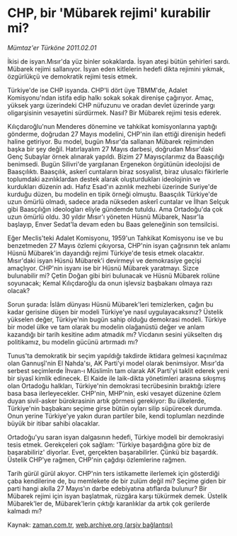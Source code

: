 # CHP, bir 'Mübarek rejimi' kurabilir mi?

*Mümtaz'er Türköne 2011.02.01*

<td class="columnist-detail">
<p>İkisi de isyan.Mısır'da yüz binler sokaklarda. İsyan ateşi bütün şehirleri sardı. Mübarek rejimi sallanıyor. İsyan eden kitlelerin hedefi dikta rejimini yıkmak, özgürlükçü ve demokratik rejimi tesis etmek.</p>
<p>
<div id="haberMetinDiv">
<p>Türkiye'de ise CHP isyanda. CHP'li dört üye TBMM'de, Adalet Komisyonu'ndan istifa edip halkı sokak sokak direnişe çağırıyor. Amaç, yüksek yargı üzerindeki CHP nüfuzunu ve oradan devlet üzerinde yargı oligarşisinin vesayetini sürdürmek. Nasıl? Bir Mübarek rejimi tesis ederek.
<p>Kılıçdaroğlu'nun Menderes dönemine ve tahkikat komisyonlarına yaptığı gönderme, doğrudan 27 Mayıs modelini, CHP'nin ilan ettiği direnişin hedefi haline getiriyor. Bu model, bugün Mısır'da sallanan Mübarek rejiminden başka bir şey değil. Hatırlayalım 27 Mayıs darbesi, doğrudan Mısır'daki Genç Subaylar örnek alınarak yapıldı. Bizim 27 Mayısçılarımız da Baasçılığı benimsedi. Bugün Silivri'de yargılanan Ergenekon örgütünün ideolojisi de Baasçılıktı. Baasçılık, askerî cuntaların biraz sosyalist, biraz ulusalcı fikirlerle toplumdaki azınlıklardan destek alarak oluşturdukları ideolojinin ve kurdukları düzenin adı. Hafız Esad'ın azınlık mezhebi üzerinde Suriye'de kurduğu düzen, bu modelin en tipik örneği olmuştu. Baasçılık Türkiye'de uzun ömürlü olmadı, sadece arada nükseden askerî cuntalar ve İlhan Selçuk gibi Baasçılığın ideologları eliyle gündemde tutuldu. Ama Ortadoğu'da çok uzun ömürlü oldu. 30 yıldır Mısır'ı yöneten Hüsnü Mübarek, Nasır'la başlayıp, Enver Sedat'la devam eden bu Baas geleneğinin son temsilcisi.
<p>Eğer Meclis'teki Adalet Komisyonu, 1959'un Tahkikat Komisyonu ise ve bu benzetmeden 27 Mayıs özlemi çıkıyorsa, CHP'nin isyan çağrısının tek anlamı Hüsnü Mübarek'in dayandığı rejimi Türkiye'de tesis etmek olacaktır. Mısır'daki isyan Hüsnü Mübarek'i devirmeyi ve demokrasiye geçişi amaçlıyor. CHP'nin isyanı ise bir Hüsnü Mübarek yaratmayı. Sizce bulunabilir mi? Çetin Doğan gibi biri bulunacak ve Hüsnü Mübarek rolüne soyunacak; Kemal Kılıçdaroğlu da onun işlevsiz başbakanı olmaya razı olacak?
<p>Sorun şurada: İslâm dünyası Hüsnü Mübarek'leri temizlerken, çağın bu kadar gerisine düşen bir modeli Türkiye'ye nasıl uygulayacaksınız? Üstelik yükselen değer, Türkiye'nin bugün sahip olduğu demokrasi modeli. Türkiye bir model ülke ve tam olarak bu modelin olağanüstü değer ve anlam kazandığı bir tarih kesitine adım atmadık mı? Vicdanın sesini yükselten dış politikamız, bu modelin gücünü artırmadı mı?
<p>Tunus'ta demokratik bir seçim yapıldığı takdirde iktidara gelmesi kaçınılmaz olan Gannuşî'nin El Nahda'sı, AK Parti'yi model olarak benimsiyor. Mısır'da serbest seçimlerde İhvan-ı Müslimîn tam olarak AK Parti'yi taklit ederek yeni bir siyasî kimlik edinecek. El Kaide ile laik-dikta yönetimleri arasına sıkışmış olan Ortadoğu halkları, Türkiye'nin demokrasi tecrübesinin bıraktığı izlere basa basa ilerleyecekler. CHP'nin, MHP'nin, eski vesayet düzenine özlem duyan sivil-asker bürokrasinin artık görmesi gerekiyor: Bu ülkelerde, Türkiye'nin başbakanı seçime girse bütün oyları silip süpürecek durumda. Onun yerine Türkiye'ye yakın duran partiler bile, kendi toplumları nezdinde büyük bir itibar sahibi olacaklar. 
<p>Ortadoğu'yu saran isyan dalgasının hedefi, Türkiye modeli bir demokrasiyi tesis etmek. Gerekçeleri çok sağlam: 'Türkiye başardığına göre biz de başarabiliriz' diyorlar. Evet, gerçekten başarabilirler. Çünkü biz başardık. Üstelik CHP'ye rağmen, CHP'nin çağdışı özlemlerine rağmen.
<p>Tarih gürül gürül akıyor. CHP'nin ters istikamette ilerlemek için gösterdiği çaba kendilerine de, bu memlekete de bir zulüm değil mi? Seçime giden bir parti hangi akılla 27 Mayıs'ın darbe edebiyatına atıflarda bulunur? Bir Mübarek rejimi için isyan başlatmak, rüzgâra karşı tükürmek demek. Üstelik Mübarek'ler de, Mübarek'lerin çıktığı karanlıklar da artık çok gerilerde kalmadı mı? </p></p></p></p></p></p></p></div>
</p>
<a href="http://web.archive.org/web/20110204215858/mailto:m.turkone@zaman.com.tr">
</a></td>

Kaynak: [zaman.com.tr](http://zaman.com.tr/yazar.do?yazino=1087289), [web.archive.org (arşiv bağlantısı)](http://web.archive.org/web/20110204215858/http://www.zaman.com.tr:80/yazar.do?yazino=1087289)
